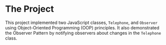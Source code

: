 # The Project

This project implemented two JavaScript classes, `Telephone`, and `Observer` using Object-Oriented Programming (OOP) principles. It also demonstrated the Observer Pattern by notifying observers about changes in the `Telephone` class.

